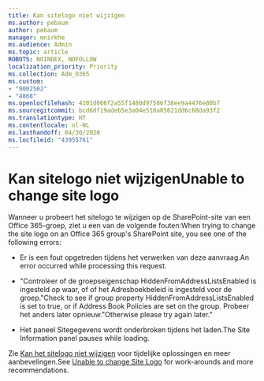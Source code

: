 ```yaml
---
title: Kan sitelogo niet wijzigen
ms.author: pebaum
author: pebaum
manager: mnirkhe
ms.audience: Admin
ms.topic: article
ROBOTS: NOINDEX, NOFOLLOW
localization_priority: Priority
ms.collection: Adm_O365
ms.custom:
- "9002502"
- "4868"
ms.openlocfilehash: 4101d066f2a55f1480d97586f38ee9a4476e80b7
ms.sourcegitcommit: bcd6df19adeb5e3a04e518a05621dd6c68da93f2
ms.translationtype: HT
ms.contentlocale: nl-NL
ms.lasthandoff: 04/30/2020
ms.locfileid: "43955761"
---
```

# <a name="unable-to-change-site-logo"></a><span data-ttu-id="9f1c1-102">Kan sitelogo niet wijzigen</span><span class="sxs-lookup"><span data-stu-id="9f1c1-102">Unable to change site logo</span></span>

<span data-ttu-id="9f1c1-103">Wanneer u probeert het sitelogo te wijzigen op de SharePoint-site van een Office 365-groep, ziet u een van de volgende fouten:</span><span class="sxs-lookup"><span data-stu-id="9f1c1-103">When trying to change the site logo on an Office 365 group's SharePoint site, you see one of the following errors:</span></span>

- <span data-ttu-id="9f1c1-104">Er is een fout opgetreden tijdens het verwerken van deze aanvraag.</span><span class="sxs-lookup"><span data-stu-id="9f1c1-104">An error occurred while processing this request.</span></span>

- <span data-ttu-id="9f1c1-105">"Controleer of de groepseigenschap HiddenFromAddressListsEnabled is ingesteld op waar, of of het Adresboekbeleid is ingesteld voor de groep.</span><span class="sxs-lookup"><span data-stu-id="9f1c1-105">"Check to see if group property HiddenFromAddressListsEnabled is set to true, or if Address Book Policies are set on the group.</span></span> <span data-ttu-id="9f1c1-106">Probeer het anders later opnieuw."</span><span class="sxs-lookup"><span data-stu-id="9f1c1-106">Otherwise please try again later."</span></span>

- <span data-ttu-id="9f1c1-107">Het paneel Sitegegevens wordt onderbroken tijdens het laden.</span><span class="sxs-lookup"><span data-stu-id="9f1c1-107">The Site Information panel pauses while loading.</span></span>

<span data-ttu-id="9f1c1-108">Zie [Kan het sitelogo niet wijzigen](https://docs.microsoft.com/sharepoint/troubleshoot/sites/error-when-changing-o365-site-logo) voor tijdelijke oplossingen en meer aanbevelingen.</span><span class="sxs-lookup"><span data-stu-id="9f1c1-108">See [Unable to change Site Logo](https://docs.microsoft.com/sharepoint/troubleshoot/sites/error-when-changing-o365-site-logo) for work-arounds and more recommendations.</span></span>
